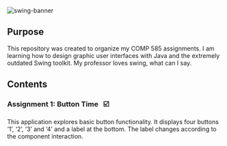 ![swing-banner](https://user-images.githubusercontent.com/26126449/133371879-0a9493a9-dc9b-4175-be9c-45554666f0b8.png)

## Purpose

This repository was created to organize my COMP 585 assignments. I am learning how to design graphic user interfaces with Java and the extremely outdated Swing toolkit. My professor loves swing, what can I say.

## Contents


### Assignment 1: Button Time &nbsp;&nbsp;:ballot_box_with_check:
This application explores basic button functionality. It displays four buttons ‘1’, ‘2’, ‘3’ and ‘4’ and a label at the bottom. The label changes according to the component interaction.
